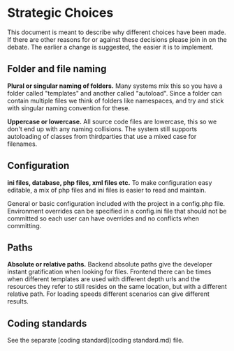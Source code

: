 Strategic Choices
=================

This document is meant to describe why different choices have been made. If there are other reasons for or against these decisions please join in on the debate. The earlier a change is suggested, the easier it is to implement.


Folder and file naming
----------------------

**Plural or singular naming of folders.**
Many systems mix this so you have a folder called "templates" and another called "autoload". Since a folder can contain multiple files we think of folders like namespaces, and try and stick with singular naming convention for these.

**Uppercase or lowercase.**
All source code files are lowercase, this so we don't end up with any naming collisions. The system still supports autoloading of classes from thirdparties that use a mixed case for filenames.

Configuration
-------------

**ini files, database, php files, xml files etc.**
To make configuration easy editable, a mix of php files and ini files is easier to read and maintain.

General or basic configuration included with the project in a config.php file. Environment overrides can be specified in a config.ini file that should not be committed so each user can have overrides and no conflicts when committing.

Paths
-----

**Absolute or relative paths.**
Backend absolute paths give the developer instant gratification when looking for files. Frontend there can be times when different templates are used with different depth urls and the resources they refer to still resides on the same location, but with a different relative path. For loading speeds different scenarios can give different results.

Coding standards
----------------

See the separate [coding standard](coding standard.md) file.
